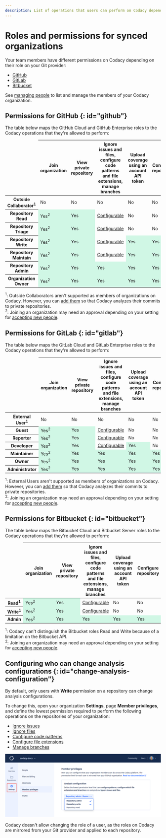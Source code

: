 ```yaml
---
description: List of operations that users can perform on Codacy depending on their role on the Git provider, and how to configure who can change analysis configurations.
---
```


# Roles and permissions for synced organizations

Your team members have different permissions on Codacy depending on their role on your Git provider:

-   [GitHub](#github)
-   [GitLab](#gitlab)
-   [Bitbucket](#bitbucket)

See [managing people](managing-people.md) to list and manage the members of your Codacy organization.

<style>
.yes {
  background-color: rgb(208, 247, 229);
}
</style>

## Permissions for GitHub {: id="github"}

The table below maps the GitHub Cloud and GitHub Enterprise roles to the Codacy operations that they're allowed to perform:

<table>
  <thead>
    <tr>
      <td></td>
      <th>Join organization</th>
      <th>View private repository</th>
      <th>Ignore issues and files,<br/>configure code patterns and file extensions,<br/>manage branches</th>
      <th>Upload coverage<br/>using an account API token</th>
      <th>Configure repository</th>
      <th>Add repository</th>
      <th>Manage coding standards,<br/>Bulk copy patterns</th>
      <th>Invite and accept members,<br/>modify billing</th>
    </tr>
  </thead>
  <tbody>
    <tr>
      <th>Outside Collaborator<sup>1</sup></th>
      <td>No</td>
      <td>No</td>
      <td>No</td>
      <td>No</td>
      <td>No</td>
      <td>No</td>
      <td>No</td>
      <td>No</td>
    </tr>
    <tr>
      <th>Repository Read</th>
      <td class="yes">Yes<sup>2</sup></td>
      <td class="yes">Yes</td>
      <td><a href="#change-analysis-configuration">Configurable</a></td>
      <td>No</td>
      <td>No</td>
      <td>No</td>
      <td>No</td>
      <td>No</td>
    </tr>
    <tr>
      <th>Repository Triage</th>
      <td class="yes">Yes<sup>2</sup></td>
      <td class="yes">Yes</td>
      <td><a href="#change-analysis-configuration">Configurable</a></td>
      <td>No</td>
      <td>No</td>
      <td>No</td>
      <td>No</td>
      <td>No</td>
    </tr>
    <tr>
      <th>Repository Write</th>
      <td class="yes">Yes<sup>2</sup></td>
      <td class="yes">Yes</td>
      <td><a href="#change-analysis-configuration">Configurable</a></td>
      <td class="yes">Yes</td>
      <td class="yes">Yes</td>
      <td>No</td>
      <td>No</td>
      <td>No</td>
    </tr>
    <tr>
      <th>Repository Maintain</th>
      <td class="yes">Yes<sup>2</sup></td>
      <td class="yes">Yes</td>
      <td><a href="#change-analysis-configuration">Configurable</a></td>
      <td class="yes">Yes</td>
      <td class="yes">Yes</td>
      <td>No</td>
      <td>No</td>
      <td>No</td>
    </tr>
    <tr>
      <th>Repository Admin</th>
      <td class="yes">Yes<sup>2</sup></td>
      <td class="yes">Yes</td>
      <td class="yes">Yes</td>
      <td class="yes">Yes</td>
      <td class="yes">Yes</td>
      <td class="yes">Yes</td>
      <td>No</td>
      <td>No</td>
    </tr>
    <tr>
      <th>Organization Owner</th>
      <td class="yes">Yes<sup>2</sup></td>
      <td class="yes">Yes</td>
      <td class="yes">Yes</td>
      <td class="yes">Yes</td>
      <td class="yes">Yes</td>
      <td class="yes">Yes</td>
      <td class="yes">Yes</td>
      <td class="yes">Yes</td>
    </tr>
  </tbody>
</table>

<sup>1</sup>: Outside Collaborators aren't supported as members of organizations on Codacy. However, you can [add them](managing-people.md#adding-people) so that Codacy analyzes their commits to private repositories.  
<sup>2</sup>: Joining an organization may need an approval depending on your setting for [accepting new people](changing-your-plan-and-billing.md#accepting-new-people-to-your-organization).

## Permissions for GitLab {: id="gitlab"}

The table below maps the GitLab Cloud and GitLab Enterprise roles to the Codacy operations that they're allowed to perform:

<table>
  <thead>
    <tr>
      <td></td>
      <th>Join organization</th>
      <th>View private repository</th>
      <th>Ignore issues and files,<br/>configure code patterns and file extensions,<br/>manage branches</th>
      <th>Upload coverage<br/>using an account API token</th>
      <th>Configure repository</th>
      <th>Add repository</th>
      <th>Manage coding standards,<br/>Bulk copy patterns</th>
      <th>Invite and accept members,<br/>modify billing</th>
    </tr>
  </thead>
  <tbody>
    <tr>
      <th>External User<sup>1</sup></th>
      <td>No</td>
      <td>No</td>
      <td>No</td>
      <td>No</td>
      <td>No</td>
      <td>No</td>
      <td>No</td>
      <td>No</td>
    </tr>
    <tr>
      <th>Guest</th>
      <td class="yes">Yes<sup>2</sup></td>
      <td class="yes">Yes</td>
      <td><a href="#change-analysis-configuration">Configurable</a></td>
      <td>No</td>
      <td>No</td>
      <td>No</td>
      <td>No</td>
      <td>No</td>
    </tr>
    <tr>
      <th>Reporter</th>
      <td class="yes">Yes<sup>2</sup></td>
      <td class="yes">Yes</td>
      <td><a href="#change-analysis-configuration">Configurable</a></td>
      <td>No</td>
      <td>No</td>
      <td>No</td>
      <td>No</td>
      <td>No</td>
    </tr>
    <tr>
      <th>Developer</th>
      <td class="yes">Yes<sup>2</sup></td>
      <td class="yes">Yes</td>
      <td><a href="#change-analysis-configuration">Configurable</a></td>
      <td class="yes">Yes</td>
      <td>No</td>
      <td>No</td>
      <td>No</td>
      <td>No</td>
    </tr>
    <tr>
      <th>Maintainer</th>
      <td class="yes">Yes<sup>2</sup></td>
      <td class="yes">Yes</td>
      <td class="yes">Yes</td>
      <td class="yes">Yes</td>
      <td class="yes">Yes</td>
      <td class="yes">Yes</td>
      <td>No</td>
      <td>No</td>
    </tr>
    <tr>
      <th>Owner</th>
      <td class="yes">Yes<sup>2</sup></td>
      <td class="yes">Yes</td>
      <td class="yes">Yes</td>
      <td class="yes">Yes</td>
      <td class="yes">Yes</td>
      <td class="yes">Yes</td>
      <td class="yes">Yes</td>
      <td class="yes">Yes</td>
    </tr>
    <tr>
      <th>Administrator</th>
      <td class="yes">Yes<sup>2</sup></td>
      <td class="yes">Yes</td>
      <td class="yes">Yes</td>
      <td class="yes">Yes</td>
      <td class="yes">Yes</td>
      <td class="yes">Yes</td>
      <td class="yes">Yes</td>
      <td class="yes">Yes</td>
    </tr>
  </tbody>
</table>

<sup>1</sup>: External Users aren't supported as members of organizations on Codacy. However, you can [add them](managing-people.md#adding-people) so that Codacy analyzes their commits to private repositories.  
<sup>2</sup>: Joining an organization may need an approval depending on your setting for [accepting new people](changing-your-plan-and-billing.md#accepting-new-people-to-your-organization).

## Permissions for Bitbucket {: id="bitbucket"}

The table below maps the Bitbucket Cloud and Bitbucket Server roles to the Codacy operations that they're allowed to perform:

<table>
  <thead>
    <tr>
      <td></td>
      <th>Join organization</th>
      <th>View private repository</th>
      <th>Ignore issues and files,<br/>configure code patterns and file extensions,<br/>manage branches</th>
      <th>Upload coverage<br/>using an account API token</th>
      <th>Configure repository</th>
      <th>Add repository</th>
      <th>Manage coding standards,<br/>Bulk copy patterns</th>
      <th>Invite and accept members,<br/>modify billing</th>
    </tr>
  </thead>
  <tbody>
    <tr>
      <th>Read<sup>1</sup></th>
      <td class="yes">Yes<sup>2</sup></td>
      <td class="yes">Yes</td>
      <td><a href="#change-analysis-configuration">Configurable</a></td>
      <td>No</td>
      <td>No</td>
      <td>No</td>
      <td>No</td>
      <td>No</td>
    </tr>
    <tr>
      <th>Write<sup>1</sup></th>
      <td class="yes">Yes<sup>2</sup></td>
      <td class="yes">Yes</td>
      <td><a href="#change-analysis-configuration">Configurable</a></td>
      <td>No</td>
      <td>No</td>
      <td>No</td>
      <td>No</td>
      <td>No</td>
    </tr>
    <tr>
      <th>Admin</th>
      <td class="yes">Yes<sup>2</sup></td>
      <td class="yes">Yes</td>
      <td class="yes">Yes</td>
      <td class="yes">Yes</td>
      <td class="yes">Yes</td>
      <td class="yes">Yes</td>
      <td class="yes">Yes</td>
      <td class="yes">Yes</td>
    </tr>
  </tbody>
</table>

<sup>1</sup>: Codacy can't distinguish the Bitbucket roles Read and Write because of a limitation on the Bitbucket API.  
<sup>2</sup>: Joining an organization may need an approval depending on your setting for [accepting new people](changing-your-plan-and-billing.md#accepting-new-people-to-your-organization).

## Configuring who can change analysis configurations {: id="change-analysis-configuration"}

By default, only users with **Write** permission on a repository can change analysis configurations.

To change this, open your organization **Settings**, page **Member privileges**, and  define the lowest permission required to perform the following operations on the repositories of your organization:

-   [Ignore issues](../repositories/issues.md#ignoring-and-managing-issues)
-   [Ignore files](../repositories-configure/ignoring-files.md)
-   [Configure code patterns](../repositories-configure/configuring-code-patterns.md)
-   [Configure file extensions](../repositories-configure/file-extensions.md)
-   [Manage branches](../repositories-configure/managing-branches.md)

![Configuring who can change analysis configurations](images/organization-analysis-configuration.png)

Codacy doesn't allow changing the role of a user, as the roles on Codacy are mirrored from your Git provider and applied to each repository.
